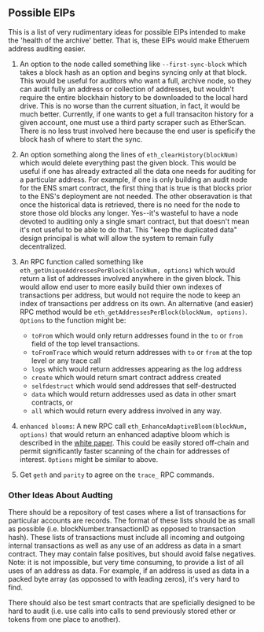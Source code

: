 ## Possible EIPs

This is a list of very rudimentary ideas for possible EIPs intended to make the 'health of the archive' better. That is, these EIPs would make Etheruem address auditing easier.

1. An option to the node called something like `--first-sync-block` which takes a block hash as an option and begins syncing only at that block. This would be useful for auditors who want a full, archive node, so they can audit fully an address or collection of addresses, but wouldn't require the entire blockhain history to be downloaded to the local hard drive. This is no worse than the current situation, in fact, it would be much better. Currently, if one wants to get a full transaciton history for a given account, one must use a third party scraper such as EtherScan. There is no less trust involved here because the end user is speficify the block hash of where to start the sync.


2. An option something along the lines of `eth_clearHistory(blockNum)` which would delete everything past the given block. This would be useful if one has already extracted all the data one needs for auditing for a particular address. For example, if one is only building an audit node for the ENS smart contract, the first thing that is true is that blocks prior to the ENS's deployment are not needed. The other obseravation is that once the historical data is retrieved, there is no need for the node to store those old blocks any longer. Yes--it's wasteful to have a node devoted to auditing only a single smart contract, but that doesn't mean it's not useful to be able to do that. This "keep the duplicated data" design principal is what will allow the system to remain fully decentralized.


3. An RPC function called something like `eth_getUniqueAddressesPerBlock(blockNum, options)` which would return a list of addresses involved anywhere in the given block. This would allow end user to more easily build thier own indexes of transactions per address, but would not require the node to keep an index of transactions per address on its own. An alternative (and easier) RPC method would be `eth_getAddressesPerBlock(blockNum, options)`. `Options` to the function might be:

    - `toFrom` which would only return addresses found in the `to` or `from` field of the top level transactions.
    - `toFromTrace` which would return addresses with `to` or `from` at the top level or any trace call
    - `logs` which would return addresses appearing as the log address
    - `create` which would return smart contract address created
    - `selfdestruct` which would send addresses that self-destructed
    - `data` which would return addresses used as data in other smart contracts, or
    - `all` which would return every address involved in any way.

4. `enhanced blooms`: A new RPC call `eth_EnhanceAdaptiveBloom(blockNum, options)` that would return an enhanced adaptive bloom which is described in the [white paper](../../src/other/papers). This could be easily stored off-chain and permit significantly faster scanning of the chain for addresses of interest. `Options` might be similar to above.


5. Get `geth` and `parity` to agree on the `trace_` RPC commands.


### Other Ideas About Audting

There should be a repository of test cases where a list of transactions for particular accounts are records. The format of these lists should be as small as possible (i.e. blockNumber.transactionID as opposed to transaction hash). These lists of transactions must include all incoming and outgoing internal transactions as well as any use of an address as data in a smart contract. They may contain false positives, but should avoid false negatives. Note: it is not impossible, but very time consuming, to provide a list of all uses of an address as data. For example, if an address is used as data in a packed byte array (as oppossed to with leading zeros), it's very hard to find.

There should also be test smart contracts that are speficially designed to be hard to audit (i.e. use calls into calls to send previously stored ether or tokens from one place to another).

